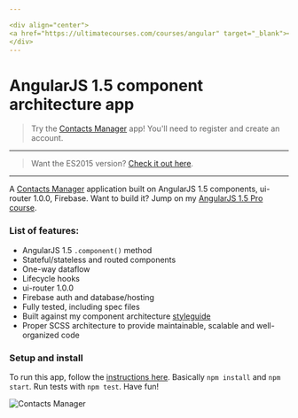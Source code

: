 ```yaml
---

<div align="center">
<a href="https://ultimatecourses.com/courses/angular" target="_blank"><img width="100%" src="https://ultimatecourses.com/static/banners/ultimate-angular-github.svg"></a>
</div>
---
```


# AngularJS 1.5 component architecture app

> Try the [Contacts Manager](https://contacts-manager-e486f.firebaseapp.com) app! You'll need to register and create an account.

---

> Want the ES2015 version? [Check it out here](https://github.com/toddmotto/angular-1-5-components-app/tree/ES2015).

---

A [Contacts Manager](https://contacts-manager-e486f.firebaseapp.com) application built on AngularJS 1.5 components, ui-router 1.0.0, Firebase. Want to build it? Jump on my [AngularJS 1.5 Pro course](https://ultimateangular.com).

### List of features:

- AngularJS 1.5 `.component()` method
- Stateful/stateless and routed components
- One-way dataflow
- Lifecycle hooks
- ui-router 1.0.0
- Firebase auth and database/hosting
- Fully tested, including spec files
- Built against my component architecture [styleguide](https://github.com/toddmotto/angular-styleguide)
- Proper SCSS architecture to provide maintainable, scalable and well-organized code

### Setup and install

To run this app, follow the [instructions here](https://github.com/toddmotto/ultimate-angular-master-seed). Basically `npm install` and `npm start`. Run tests with `npm test`. Have fun!

![Contacts Manager](https://cloud.githubusercontent.com/assets/1655968/17981372/5907ffb0-6afb-11e6-9bb4-7e223b56e0d4.gif)
